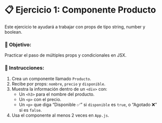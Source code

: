 # 📋 Ejercicio 1: Componente Producto

Este ejercicio te ayudará a trabajar con props de tipo string, number y boolean.

### 🎯 Objetivo:
Practicar el paso de múltiples props y condicionales en JSX.

### 📝 Instrucciones:
1. Crea un componente llamado `Producto`.
2. Recibe por props: `nombre`, `precio` y `disponible`.
3. Muestra la información dentro de un `<div>` con:
   - Un `<h3>` para el nombre del producto.
   - Un `<p>` con el precio.
   - Un `<p>` que diga “Disponible ✅” si `disponible` es `true`, o “Agotado ❌” si es `false`.
4. Usa el componente al menos 2 veces en `App.js`.
